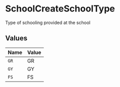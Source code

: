 # SchoolCreateSchoolType

Type of schooling provided at the school


## Values

| Name  | Value |
| ----- | ----- |
| `GR`  | GR    |
| `GY`  | GY    |
| `FS`  | FS    |